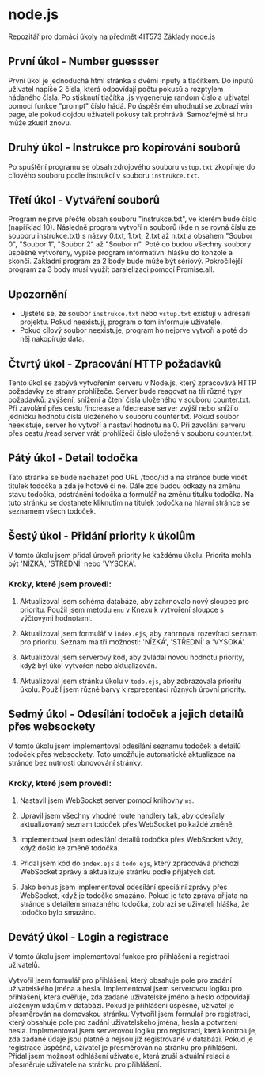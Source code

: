 # node.js
Repozitář pro domácí úkoly na předmět 4IT573 Základy node.js

## První úkol - Number guessser
První úkol je jednoduchá html stránka s dvěmi inputy a tlačítkem.
Do inputů uživatel napíše 2 čísla, která odpovídají počtu pokusů a rozptylem hádaného čísla.
Po stisknutí tlačítka .js vygeneruje random číslo a uživatel pomocí funkce "prompt" číslo hádá.
Po úspěšném uhodnutí se zobrazí win page, ale pokud dojdou uživateli pokusy tak prohrává.
Samozřejmě si hru může zkusit znovu.

## Druhý úkol - Instrukce pro kopírování souborů
Po spuštění programu se obsah zdrojového souboru `vstup.txt` zkopíruje do cílového souboru podle instrukcí v souboru `instrukce.txt`.

## Třetí úkol - Vytváření souborů
Program nejprve přečte obsah souboru "instrukce.txt", ve kterém bude číslo (například 10). Následně program vytvoří n souborů (kde n se rovná číslu ze souboru instrukce.txt) s názvy 0.txt, 1.txt, 2.txt až n.txt a obsahem "Soubor 0", "Soubor 1", "Soubor 2" až "Soubor n". Poté co budou všechny soubory úspěšně vytvořeny, vypíše program informativní hlášku do konzole a skončí. Základní program za 2 body bude může být sériový. Pokročilejší program za 3 body musí využít paralelizaci pomocí Promise.all.

## Upozornění
- Ujistěte se, že soubor `instrukce.txt` nebo `vstup.txt` existují v adresáři projektu. Pokud neexistují, program o tom informuje uživatele.
- Pokud cílový soubor neexistuje, program ho nejprve vytvoří a poté do něj nakopíruje data.

## Čtvrtý úkol - Zpracování HTTP požadavků
Tento úkol se zabývá vytvořením serveru v Node.js, který zpracovává HTTP požadavky ze strany prohlížeče. Server bude reagovat na tři různé typy požadavků: zvýšení, snížení a čtení čísla uloženého v souboru counter.txt. Při zavolání přes cestu /increase a /decrease server zvýší nebo sníží o jedničku hodnotu čísla uloženého v souboru counter.txt. Pokud soubor neexistuje, server ho vytvoří a nastaví hodnotu na 0. Při zavolání serveru přes cestu /read server vrátí prohlížeči číslo uložené v souboru counter.txt.

## Pátý úkol - Detail todočka
Tato stránka se bude nacházet pod URL /todo/:id a na stránce bude vidět titulek todočka a zda je hotové či ne. Dále zde budou odkazy na změnu stavu todočka, odstránění todočka a formulář na změnu titulku todočka. Na tuto stránku se dostanete kliknutím na titulek todočka na hlavní stránce se seznamem všech todoček.

## Šestý úkol - Přidání priority k úkolům

V tomto úkolu jsem přidal úroveň priority ke každému úkolu. Priorita mohla být 'NÍZKÁ', 'STŘEDNÍ' nebo 'VYSOKÁ'. 

### Kroky, které jsem provedl:

1. Aktualizoval jsem schéma databáze, aby zahrnovalo nový sloupec pro prioritu. Použil jsem metodu `enu` v Knexu k vytvoření sloupce s výčtovými hodnotami.

2. Aktualizoval jsem formulář v `index.ejs`, aby zahrnoval rozevírací seznam pro prioritu. Seznam má tři možnosti: 'NÍZKÁ', 'STŘEDNÍ' a 'VYSOKÁ'.

3. Aktualizoval jsem serverový kód, aby zvládal novou hodnotu priority, když byl úkol vytvořen nebo aktualizován.

4. Aktualizoval jsem stránku úkolu v `todo.ejs`, aby zobrazovala prioritu úkolu. Použil jsem různé barvy k reprezentaci různých úrovní priority.

## Sedmý úkol - Odesílání todoček a jejich detailů přes websockety

V tomto úkolu jsem implementoval odesílání seznamu todoček a detailů todoček přes websockety. Toto umožňuje automatické aktualizace na stránce bez nutnosti obnovování stránky.

### Kroky, které jsem provedl:

1. Nastavil jsem WebSocket server pomocí knihovny `ws`.

2. Upravil jsem všechny vhodné route handlery tak, aby odesílaly aktualizovaný seznam todoček přes WebSocket po každé změně.

3. Implementoval jsem odesílání detailů todočka přes WebSocket vždy, když došlo ke změně todočka.

4. Přidal jsem kód do `index.ejs` a `todo.ejs`, který zpracovává příchozí WebSocket zprávy a aktualizuje stránku podle přijatých dat.

5. Jako bonus jsem implementoval odesílání speciální zprávy přes WebSocket, když je todočko smazáno. Pokud je tato zpráva přijata na stránce s detailem smazaného todočka, zobrazí se uživateli hláška, že todočko bylo smazáno.


## Devátý úkol - Login a registrace
V tomto úkolu jsem implementoval funkce pro přihlášení a registraci uživatelů.

Vytvořil jsem formulář pro přihlášení, který obsahuje pole pro zadání uživatelského jména a hesla.
Implementoval jsem serverovou logiku pro přihlášení, která ověřuje, zda zadané uživatelské jméno a heslo odpovídají uloženým údajům v databázi.
Pokud je přihlášení úspěšné, uživatel je přesměrován na domovskou stránku.
Vytvořil jsem formulář pro registraci, který obsahuje pole pro zadání uživatelského jména, hesla a potvrzení hesla.
Implementoval jsem serverovou logiku pro registraci, která kontroluje, zda zadané údaje jsou platné a nejsou již registrované v databázi.
Pokud je registrace úspěšná, uživatel je přesměrován na stránku pro přihlášení.
Přidal jsem možnost odhlášení uživatele, která zruší aktuální relaci a přesměruje uživatele na stránku pro přihlášení.
